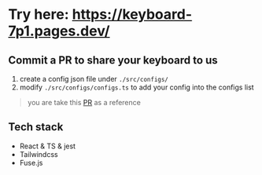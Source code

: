 # Try here: https://keyboard-7p1.pages.dev/

## Commit a PR to share your keyboard to us

1. create a config json file under `./src/configs/`
2. modify `./src/configs/configs.ts` to add your config into the configs list

> you are take this [PR](https://github.com/LintaoAmons/Keyboard/pull/5) as a reference

## Tech stack

- React & TS & jest
- Tailwindcss
- Fuse.js

